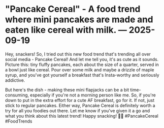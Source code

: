 # "Pancake Cereal" - A food trend where mini pancakes are made and eaten like cereal with milk. — 2025-09-19

Hey, snackers! So, I tried out this new food trend that's trending all over social media - Pancake Cereal! And let me tell you, it's as cute as it sounds. Picture this: tiny fluffy pancakes, each about the size of a quarter, served in a bowl just like cereal. Pour over some milk and maybe a drizzle of maple syrup, and you've got yourself a breakfast that's Insta-worthy and seriously addictive.

But here's the dish - making these mini flapjacks can be a bit time-consuming, especially if you're not a morning person like me. So, if you're down to put in the extra effort for a cute AF breakfast, go for it. If not, just stick to regular pancakes. Either way, Pancake Cereal is definitely worth a try for all you foodies out there. Let me know if you've given it a go and what you think about this latest trend! Happy snacking! 🥞✨ #PancakeCereal #FoodTrends